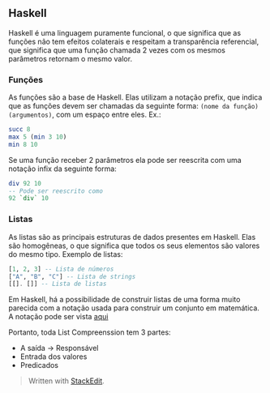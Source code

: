 ## Haskell

Haskell é uma linguagem puramente funcional, o que significa que as funções não tem efeitos colaterais e respeitam a transparência referencial, que significa que uma função chamada 2 vezes com os mesmos parâmetros retornam o mesmo valor.

### Funções
As funções são a base de Haskell. Elas utilizam a notação prefix, que indica que as funções devem ser chamadas da seguinte forma: `(nome da função) (argumentos)`, com um espaço entre eles.
Ex.:
```haskell
succ 8
max 5 (min 3 10)
min 8 10
```
Se uma função receber 2 parâmetros ela pode ser reescrita com uma notação infix da seguinte forma:
```haskell
div 92 10
-- Pode ser reescrito como
92 `div` 10
```
### Listas
As listas são as principais estruturas de dados presentes em Haskell. Elas são homogêneas, o que significa que todos os seus elementos são valores do mesmo tipo.
Exemplo de listas:
```haskell
[1, 2, 3] -- Lista de números
["A", "B", "C"] -- Lista de strings
[[]. []] -- Lista de listas
```
Em Haskell, há a possibilidade de construir listas de uma forma muito parecida com a notação usada para construir um conjunto em matemática. A notação pode ser vista [aqui](https://en.wikipedia.org/wiki/Set_(mathematics)#Set-builder_notation)

Portanto, toda List Compreenssion tem 3 partes: 
* A saída -> Responsável
* Entrada dos valores
* Predicados

> Written with [StackEdit](https://stackedit.io/).
<!--stackedit_data:
eyJoaXN0b3J5IjpbLTE2OTgzMDcxNzNdfQ==
-->
